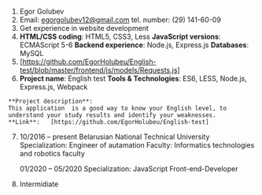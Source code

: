 1.	Egor Golubev
2.	Email: egorgolubev12@gmail.com
tel. number: (29) 141-60-09
3.	Get experience in website development
4.	**HTML/CSS coding**:	HTML5, CSS3, Less
    **JavaScript versions**:	ECMAScript 5-6
    **Backend experience**:	Node.js, Express.js
    **Databases**:	MySQL
5.	[https://github.com/EgorHolubeu/English-test/blob/master/frontend/js/models/Requests.js]
6.    **Project name**:	English test
    **Tools & Technologies**:	ES6, LESS, Node.js, Express.js, Webpack

    **Project description**:
	This application  is a good way to know your English level, to understand your study results and identify your weaknesses.
    **Link**:	[https://github.com/EgorHolubeu/English-test]

7.	
    10/2016 – present     Belarusian National Technical University
	Specialization: Engineer of autamation
    Faculty: Informatics technologies and robotics faculty

    01/2020 – 05/2020	Specialization: JavaScript Front-end-Developer

8.	Intermidiate